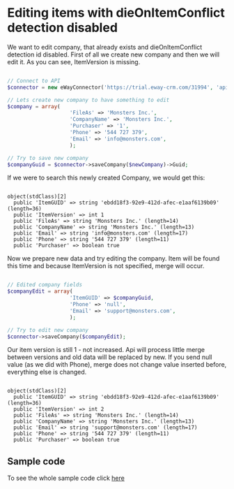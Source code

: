 
# Editing items with dieOnItemConflict detection disabled

We want to edit company, that already exists and dieOnItemConflict detection id disabled. First of all we create new company and then we will edit it. As you can see, ItemVersion is missing. 

```php

// Connect to API
$connector = new eWayConnector('https://trial.eway-crm.com/31994', 'api', 'ApiTrial@eWay-CRM');

// Lets create new company to have something to edit
$company = array(
                    'FileAs' => 'Monsters Inc.', 
                    'CompanyName' => 'Monsters Inc.',
                    'Purchaser' => '1',
                    'Phone' => '544 727 379',
                    'Email' => 'info@monsters.com',
                    );

// Try to save new company
$companyGuid = $connector->saveCompany($newCompany)->Guid;

```

If we were to search this newly created Company, we would get this:
```console

object(stdClass)[2]
  public 'ItemGUID' => string 'ebdd18f3-92e9-412d-afec-e1aaf6139b09' (length=36)
  public 'ItemVersion' => int 1
  public 'FileAs' => string 'Monsters Inc.' (length=14)
  public 'CompanyName' => string 'Monsters Inc.' (length=13)
  public 'Email' => string 'info@monsters.com' (length=17)
  public 'Phone' => string '544 727 379' (length=11)
  public 'Purchaser' => boolean true

```
Now we prepare new data and try editing the company. Item will be found this time and because ItemVersion is not specified, merge will occur.
```php

// Edited company fields
$companyEdit = array(
                    'ItemGUID' => $companyGuid,
                    'Phone' => 'null',
                    'Email' => 'support@monsters.com',
                    );

// Try to edit new company
$connector->saveCompany($companyEdit);

```


Our item version is still 1 - not increased. Api will process little merge between versions and old data will be replaced by new. If you send null value (as we did with Phone), merge does not change value inserted before, everything else is changed.
```console

object(stdClass)[2]
  public 'ItemGUID' => string 'ebdd18f3-92e9-412d-afec-e1aaf6139b09' (length=36)
  public 'ItemVersion' => int 2
  public 'FileAs' => string 'Monsters Inc.' (length=14)
  public 'CompanyName' => string 'Monsters Inc.' (length=13)
  public 'Email' => string 'support@monsters.com' (length=17)
  public 'Phone' => string '544 727 379' (length=11)
  public 'Purchaser' => boolean true

```

## Sample code
To see the whole sample code click [here](sample_code.php)